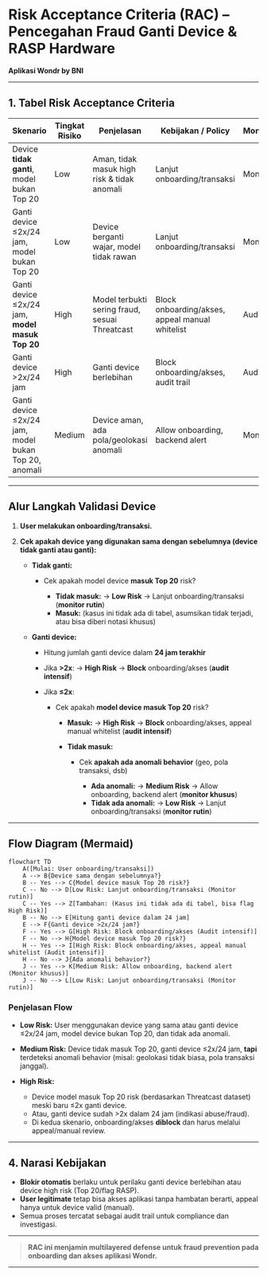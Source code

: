 # Risk Acceptance Criteria (RAC) – Pencegahan Fraud Ganti Device & RASP Hardware

**Aplikasi Wondr by BNI**

---

## 1. Tabel Risk Acceptance Criteria

| Skenario                                             | Tingkat Risiko | Penjelasan                                     | Kebijakan / Policy                              | Monitoring/Audit |
| ---------------------------------------------------- | -------------- | ---------------------------------------------- | ----------------------------------------------- | ---------------- |
| Device **tidak ganti**, model bukan Top 20           | Low            | Aman, tidak masuk high risk & tidak anomali    | Lanjut onboarding/transaksi                     | Monitor rutin    |
| Ganti device ≤2x/24 jam, model bukan Top 20          | Low            | Device berganti wajar, model tidak rawan       | Lanjut onboarding/transaksi                     | Monitor rutin    |
| Ganti device ≤2x/24 jam, **model masuk Top 20**      | High           | Model terbukti sering fraud, sesuai Threatcast | Block onboarding/akses, appeal manual whitelist | Audit intensif   |
| Ganti device >2x/24 jam                              | High           | Ganti device berlebihan                        | Block onboarding/akses, audit trail             | Audit intensif   |
| Ganti device ≤2x/24 jam, model bukan Top 20, anomali | Medium         | Device aman, ada pola/geolokasi anomali        | Allow onboarding, backend alert                 | Monitor khusus   |

---

## **Alur Langkah Validasi Device**

1. **User melakukan onboarding/transaksi.**
2. **Cek apakah device yang digunakan sama dengan sebelumnya (device tidak ganti atau ganti):**

   * **Tidak ganti:**

     * Cek apakah model device **masuk Top 20** risk?

       * **Tidak masuk:**
         → **Low Risk**
         → Lanjut onboarding/transaksi (**monitor rutin**)
       * **Masuk:**
         (kasus ini tidak ada di tabel, asumsikan tidak terjadi, atau bisa diberi notasi khusus)
   * **Ganti device:**

     * Hitung jumlah ganti device dalam **24 jam terakhir**
     * Jika **>2x**:
       → **High Risk**
       → **Block** onboarding/akses (**audit intensif**)
     * Jika **≤2x**:

       * Cek apakah **model device masuk Top 20** risk?

         * **Masuk:**
           → **High Risk**
           → **Block** onboarding/akses, appeal manual whitelist (**audit intensif**)
         * **Tidak masuk:**

           * Cek **apakah ada anomali behavior** (geo, pola transaksi, dsb)

             * **Ada anomali:**
               → **Medium Risk**
               → Allow onboarding, backend alert (**monitor khusus**)
             * **Tidak ada anomali:**
               → **Low Risk**
               → Lanjut onboarding/transaksi (**monitor rutin**)

---

## **Flow Diagram (Mermaid)**

```mermaid
flowchart TD
    A([Mulai: User onboarding/transaksi])
    A --> B{Device sama dengan sebelumnya?}
    B -- Yes --> C{Model device masuk Top 20 risk?}
    C -- No --> D[Low Risk: Lanjut onboarding/transaksi (Monitor rutin)]
    C -- Yes --> Z[Tambahan: (Kasus ini tidak ada di tabel, bisa flag High Risk)]
    B -- No --> E[Hitung ganti device dalam 24 jam]
    E --> F{Ganti device >2x/24 jam?}
    F -- Yes --> G[High Risk: Block onboarding/akses (Audit intensif)]
    F -- No --> H{Model device masuk Top 20 risk?}
    H -- Yes --> I[High Risk: Block onboarding/akses, appeal manual whitelist (Audit intensif)]
    H -- No --> J{Ada anomali behavior?}
    J -- Yes --> K[Medium Risk: Allow onboarding, backend alert (Monitor khusus)]
    J -- No --> L[Low Risk: Lanjut onboarding/transaksi (Monitor rutin)]
```

### **Penjelasan Flow**

* **Low Risk:**
  User menggunakan device yang sama atau ganti device ≤2x/24 jam, model device bukan Top 20, dan tidak ada anomali.
* **Medium Risk:**
  Device tidak masuk Top 20, ganti device ≤2x/24 jam, **tapi** terdeteksi anomali behavior (misal: geolokasi tidak biasa, pola transaksi janggal).
* **High Risk:**

  * Device model masuk Top 20 risk (berdasarkan Threatcast dataset) meski baru ≤2x ganti device.
  * Atau, ganti device sudah >2x dalam 24 jam (indikasi abuse/fraud).
  * Di kedua skenario, onboarding/akses **diblock** dan harus melalui appeal/manual review.

---

## 4. Narasi Kebijakan

* **Blokir otomatis** berlaku untuk perilaku ganti device berlebihan atau device high risk (Top 20/flag RASP).
* **User legitimate** tetap bisa akses aplikasi tanpa hambatan berarti, appeal hanya untuk device valid (manual).
* Semua proses tercatat sebagai audit trail untuk compliance dan investigasi.

---

> **RAC ini menjamin multilayered defense untuk fraud prevention pada onboarding dan akses aplikasi Wondr.**

---

